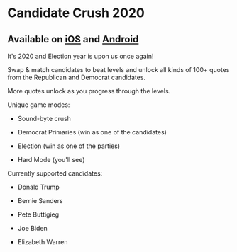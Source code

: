 # Candidate Crush 2020

## Available on [iOS](https://apps.apple.com/us/app/candidate-crush-2020/id1498331423) and [Android](https://play.google.com/store/apps/details?id=com.gmail.enzocampanella98.candidatecrush&hl=en_US&gl=US)

It's 2020 and Election year is upon us once again!



Swap & match candidates to beat levels and unlock all kinds of 100+ quotes from the Republican and Democrat candidates.


More quotes unlock as you progress through the levels.


Unique game modes:

- Sound-byte crush

- Democrat Primaries (win as one of the candidates)

- Election (win as one of the parties)

- Hard Mode (you'll see)


Currently supported candidates:

- Donald Trump

- Bernie Sanders

- Pete Buttigieg

- Joe Biden

- Elizabeth Warren

